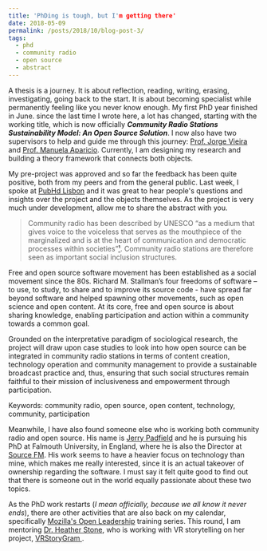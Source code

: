 ```yaml
---
title: 'PhDing is tough, but I'm getting there'
date: 2018-05-09
permalink: /posts/2018/10/blog-post-3/
tags:
  - phd
  - community radio
  - open source
  - abstract
---
```


A thesis is a journey. It is about reflection, reading, writing, erasing, investigating, going back to the start. It is about becoming specialist while permanently feeling like you never know enough. My first PhD year finished in June. since the last time I wrote here, a lot has changed, starting with the working title, which is now officially __*Community Radio Stations Sustainability Model:
An Open Source Solution*__. I now also have two supervisors to help and guide me through this journey: [Prof. Jorge Vieira](https://ciencia.iscte-iul.pt/authors/jorge-vieira/cv) and [Prof. Manuela Aparicio](https://ciencia.iscte-iul.pt/authors/manuela-aparicio/teaching). Currently, I am designing my research and building a theory framework that connects both objects.

My pre-project was approved and so far the feedback has been quite positive, both from my peers and from the general public. Last week, I spoke at [PubHd Lisbon](https://pubhdlisboa.wordpress.com/) and it was great to hear people's questions and insights over the project and the objects themselves. As the project is very much under development, allow me to share the abstract with you.

> Community radio has been described by UNESCO “as a medium that gives voice to the
voiceless that serves as the mouthpiece of the marginalized and is at the heart of
communication and democratic processes within societies”[¹](http://unesdoc.unesco.org/images/0012/001245/124595e.pdf).
Community radio stations are therefore seen as important social inclusion structures.
>
Free and open source software movement has been established as a social movement
since the 80s. Richard M. Stallman’s four freedoms of software – to use, to study, to share and to improve its source code - have spread far beyond software and helped spawning other movements, such as open science and open content. At its core, free and open source is about sharing knowledge, enabling participation and action within a community towards a common goal.
>
Grounded on the interpretative paradigm of sociological research, the project will draw upon case studies to look into how open source can be integrated in community radio stations in terms of content creation, technology operation and community management to provide a sustainable broadcast practice and, thus, ensuring that such social structures remain faithful to their mission of inclusiveness and empowerment through participation.
>
Keywords: community radio, open source, open content, technology, community,
participation

Meanwhile, I have also found someone else who is working both community radio and open source. His name is [Jerry Padfield](http://jerrypadfield.co.uk/) and he is pursuing his PhD at Falmouth University, in England, where he is also the Director at [Source FM](https://www.thesourcefm.co.uk/). His work seems to have a heavier focus on technology than mine, which makes me really interested, since it is an actual takeover of ownership regarding the software. I must say it felt quite good to find out that there is someone out in the world equally passionate about these two topics.

As the PhD work restarts (*I mean officially, because we all know it never ends*),  there are other activities that are also back on my calendar, specifically [Mozilla's Open Leadership](https://foundation.mozilla.org/pt/opportunity/mozilla-open-leaders/) training series. This round, I am mentoring [Dr. Heather Stone](https://drhstone.com/), who is working with VR storytelling on her project, [VRStoryGram  <i class="fa fa-github"></i>](https://github.com/hnstone/VRStoryGram).
